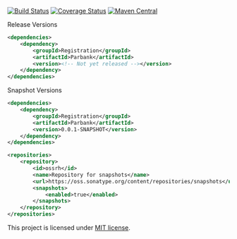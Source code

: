 [![Build Status](https://travis-ci.org/RutledgePaulV/Parbank.svg?branch=develop)](https://travis-ci.org/RutledgePaulV/Parbank)
[![Coverage Status](https://coveralls.io/repos/github/RutledgePaulV/Parbank/badge.svg?branch=develop)](https://coveralls.io/github/RutledgePaulV/Parbank?branch=develop)
[![Maven Central](https://maven-badges.herokuapp.com/maven-central/com.github.rutledgepaulv/Parbank/badge.svg)](https://maven-badges.herokuapp.com/maven-central/com.github.rutledgepaulv/Parbank)





Release Versions
```xml
<dependencies>
    <dependency>
        <groupId>Registration</groupId>
        <artifactId>Parbank</artifactId>
        <version><!-- Not yet released --></version>
    </dependency>
</dependencies>
```

Snapshot Versions
```xml
<dependencies>
    <dependency>
        <groupId>Registration</groupId>
        <artifactId>Parbank</artifactId>
        <version>0.0.1-SNAPSHOT</version>
    </dependency>
</dependencies>

<repositories>
    <repository>
        <id>ossrh</id>
        <name>Repository for snapshots</name>
        <url>https://oss.sonatype.org/content/repositories/snapshots</url>
        <snapshots>
            <enabled>true</enabled>
        </snapshots>
    </repository>
</repositories>
```


This project is licensed under [MIT license](http://opensource.org/licenses/MIT).
